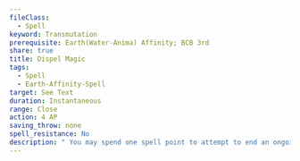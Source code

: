 ```yaml
---
fileClass:
  - Spell
keyword: Transmutation
prerequisite: Earth(Water-Anima) Affinity; BCB 3rd
share: true
title: Dispel Magic
tags:
  - Spell
  - Earth-Affinity-Spell
target: See Text
duration: Instantaneous
range: Close
action: 4 AP
saving_throw: none
spell_resistance: No
description: " You may spend one spell point to attempt to end an ongoing spell that has been cast on a creature or object. Make a dispel check (1d20+SPB+CAM); you may target a specific effect if you have identified it, otherwise the effect with the highest BCB on the target is automatically targeted. Compare your dispel result against the spell (10 + the SPB + CAM of the caster of the spell). If successful, that spell ends. If not, compare that same result to the spell with the next highest BCB, repeating until you have dispelled one spell affecting the target, or you have failed to dispel every spell. Use the same d20 roll for each spell effect you compare against rather than rerolling each time.<br><br>If an object or creature that is the effect of an ongoing spell (such as a creature summoned by summon companion) is in the area, apply the dispel check to end the spell that conjured that object or creature (returning it whence it came) in addition to attempting to dispel one spell targeting the creature or object. You may also target a single spell affecting an area such as grasping vines or black tentacles to attempt to end the effect."
---
```


